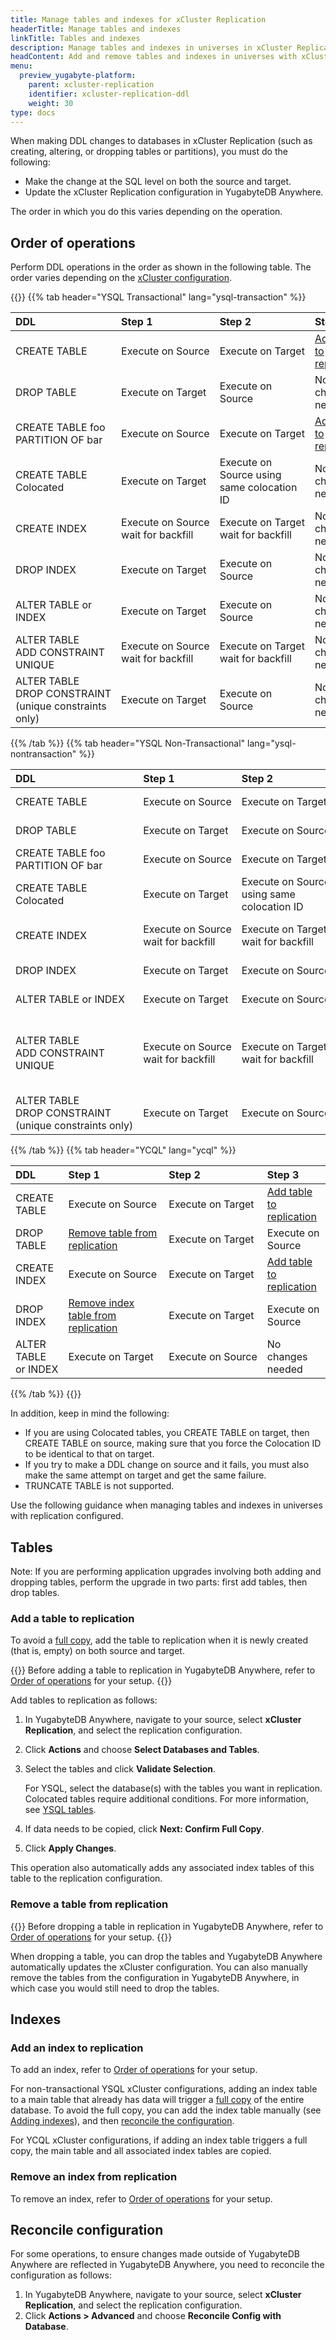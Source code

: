 ```yaml
---
title: Manage tables and indexes for xCluster Replication
headerTitle: Manage tables and indexes
linkTitle: Tables and indexes
description: Manage tables and indexes in universes in xCluster Replication
headContent: Add and remove tables and indexes in universes with xCluster Replication
menu:
  preview_yugabyte-platform:
    parent: xcluster-replication
    identifier: xcluster-replication-ddl
    weight: 30
type: docs
---
```


When making DDL changes to databases in xCluster Replication (such as creating, altering, or dropping tables or partitions), you must do the following:

- Make the change at the SQL level on both the source and target.
- Update the xCluster Replication configuration in YugabyteDB Anywhere.

The order in which you do this varies depending on the operation.

## Order of operations

Perform DDL operations in the order as shown in the following table. The order varies depending on the [xCluster configuration](../#xcluster-configurations).

{{<tabpane text=true >}}
{{% tab header="YSQL Transactional" lang="ysql-transaction" %}}

| DDL | Step 1 | Step 2 | Step 3 |
| :-- | :----- | :----- | :----- |
| CREATE TABLE | Execute&nbsp;on&nbsp;Source | Execute on Target | [Add table to replication](#add-a-table-to-replication) |
| DROP TABLE | Execute on Target | Execute on Source | No changes needed |
| CREATE TABLE foo<br>PARTITION OF bar | Execute on Source | Execute on Target | [Add table to replication](#add-a-table-to-replication) |
| CREATE TABLE<br>Colocated | Execute on Target | Execute on Source using same colocation ID | No changes needed |
| CREATE INDEX | Execute on Source<br>wait for backfill | Execute&nbsp;on&nbsp;Target<br>wait for backfill | No changes needed |
| DROP INDEX   | Execute on Target | Execute on Source | No changes needed |
| ALTER TABLE or INDEX | Execute on Target | Execute on Source | No changes needed |
| ALTER TABLE<br>ADD CONSTRAINT UNIQUE | Execute on Source<br>wait for backfill | Execute on Target<br>wait for backfill | No changes needed |
| ALTER TABLE<br>DROP&nbsp;CONSTRAINT<br>(unique constraints only) | Execute on Target | Execute on Source | No changes needed |

{{% /tab %}}
{{% tab header="YSQL Non-Transactional" lang="ysql-nontransaction" %}}

| DDL | Step 1 | Step 2 | Step 3 |
| :-- | :----- | :----- | :----- |
| CREATE TABLE | Execute on Source | Execute on Target | [Add table to replication](#add-a-table-to-replication) |
| DROP TABLE | Execute on Target | Execute on Source | No changes needed |
| CREATE TABLE foo<br>PARTITION OF bar | Execute&nbsp;on&nbsp;Source | Execute on Target | [Add table to replication](#add-a-table-to-replication) |
| CREATE TABLE<br>Colocated | Execute on Target | Execute&nbsp;on&nbsp;Source using same colocation ID | No changes needed |
| CREATE INDEX | Execute on Source<br>wait for backfill | Execute&nbsp;on&nbsp;Target<br>wait for backfill | [Add index table to replication](#add-a-table-to-replication) |
| DROP INDEX   | Execute on Target | Execute on Source | No changes needed |
| ALTER TABLE or INDEX | Execute&nbsp;on&nbsp;Target | Execute on Source | No changes needed |
| ALTER TABLE<br>ADD CONSTRAINT UNIQUE | Execute on Source<br>wait for backfill | Execute on Target<br>wait for backfill | [Add the index table](#add-a-table-to-replication) corresponding to the constraint to replication |
| ALTER TABLE<br>DROP&nbsp;CONSTRAINT<br>(unique&nbsp;constraints&nbsp;only) | Execute on Target | Execute on Source | No changes needed |

{{% /tab %}}
{{% tab header="YCQL" lang="ycql" %}}

| DDL | Step 1 | Step 2 | Step 3 |
| :-- | :----- | :----- | :----- |
| CREATE TABLE | Execute on Source | Execute on Target | [Add table to replication](#add-a-table-to-replication) |
| DROP TABLE   | [Remove table from replication](#remove-a-table-from-replication) | Execute on Target | Execute on Source |
| CREATE INDEX | Execute on Source | Execute&nbsp;on&nbsp;Target | [Add table to replication](#add-a-table-to-replication)  |
| DROP INDEX   | [Remove index table from replication](#remove-a-table-from-replication) | Execute on Target | Execute on Source |
| ALTER TABLE or INDEX | Execute&nbsp;on&nbsp;Target | Execute&nbsp;on&nbsp;Source | No changes needed |

{{% /tab %}}
{{</tabpane >}}

In addition, keep in mind the following:

- If you are using Colocated tables, you CREATE TABLE on target, then CREATE TABLE on source, making sure that you force the Colocation ID to be identical to that on target.
- If you try to make a DDL change on source and it fails, you must also make the same attempt on target and get the same failure.
- TRUNCATE TABLE is not supported.

Use the following guidance when managing tables and indexes in universes with replication configured.

## Tables

Note: If you are performing application upgrades involving both adding and dropping tables, perform the upgrade in two parts: first add tables, then drop tables.

### Add a table to replication

To avoid a [full copy](../xcluster-replication-setup/#full-copy-during-xcluster-setup), add the table to replication when it is newly created (that is, empty) on both source and target.

{{<tip>}}
Before adding a table to replication in YugabyteDB Anywhere, refer to [Order of operations](#order-of-operations) for your setup.
{{</tip>}}

Add tables to replication as follows:

1. In YugabyteDB Anywhere, navigate to your source, select **xCluster Replication**, and select the replication configuration.
1. Click **Actions** and choose **Select Databases and Tables**.
1. Select the tables and click **Validate Selection**.

    For YSQL, select the database(s) with the tables you want in replication. Colocated tables require additional conditions. For more information, see [YSQL tables](../xcluster-replication-setup/#ysql-tables).

1. If data needs to be copied, click **Next: Confirm Full Copy**.
1. Click **Apply Changes**.

This operation also automatically adds any associated index tables of this table to the replication configuration.

### Remove a table from replication

{{<tip>}}
Before dropping a table in replication in YugabyteDB Anywhere, refer to [Order of operations](#order-of-operations) for your setup.
{{</tip>}}

When dropping a table, you can drop the tables and YugabyteDB Anywhere automatically updates the xCluster configuration. You can also manually remove the tables from the configuration in YugabyteDB Anywhere, in which case you would still need to drop the tables.

## Indexes

### Add an index to replication

To add an index, refer to [Order of operations](#order-of-operations) for your setup.

For non-transactional YSQL xCluster configurations, adding an index table to a main table that already has data will trigger a [full copy](../xcluster-replication-setup/#full-copy-during-xcluster-setup) of the entire database. To avoid the full copy, you can add the index table manually (see [Adding indexes](../../../../deploy/multi-dc/async-replication/async-deployment/#adding-indexes)), and then [reconcile the configuration](#reconcile-configuration).

For YCQL xCluster configurations, if adding an index table triggers a full copy, the main table and all associated index tables are copied.

### Remove an index from replication

To remove an index, refer to [Order of operations](#order-of-operations) for your setup.

## Reconcile configuration

For some operations, to ensure changes made outside of YugabyteDB Anywhere are reflected in YugabyteDB Anywhere, you need to reconcile the configuration as follows:

1. In YugabyteDB Anywhere, navigate to your source, select **xCluster Replication**, and select the replication configuration.
1. Click **Actions > Advanced** and choose **Reconcile Config with Database**.
